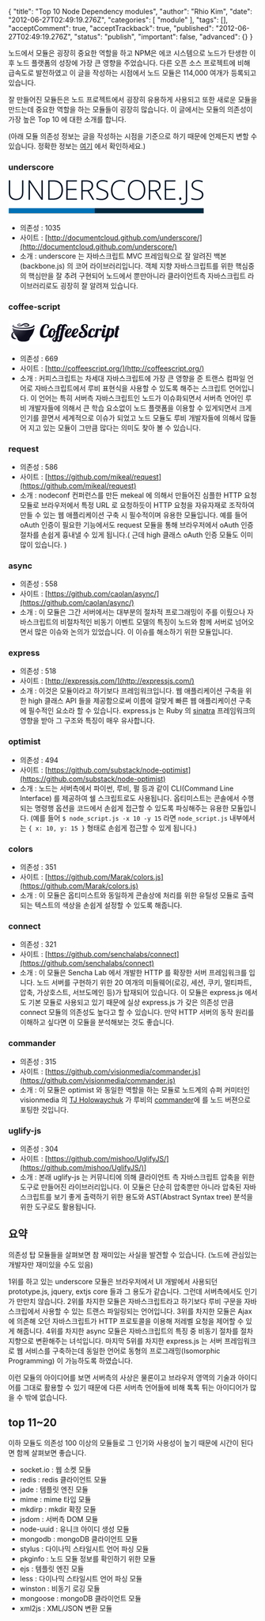 {
    "title": "Top 10  Node Dependency modules",
    "author": "Rhio Kim",
    "date": "2012-06-27T02:49:19.276Z",
    "categories": [
        "module"
    ],
    "tags": [],
    "acceptComment": true,
    "acceptTrackback": true,
    "published": "2012-06-27T02:49:19.276Z",
    "status": "publish",
    "important": false,
    "advanced": {}
}

노드에서 모듈은 굉장히 중요한 역할을 하고 NPM은 에코 시스템으로 노드가 탄생한 이후 노드 플랫폼의 성장에 가장 큰 영향을 주었습니다.  다른 오픈 소스 프로젝트에 비해 급속도로 발전하였고 이 글을 작성하는 시점에서 노드 모듈은 114,000 여개가 등록되고 있습니다.

잘 만들어진 모듈든은 노드 프로젝트에서 굉장히 유용하게 사용되고 또한 새로운 모듈을 만드는데 중요한 역할을 하는 모듈들이 굉장히 많습니다.
이 글에서는 모듈의 의존성이 가장 높은 Top 10 에 대한 소개를 합니다.

(아래 모듈 의존성 정보는 글을 작성하는 시점을 기준으로 하기 때문에 언제든지 변할 수 있습니다.  정확한 정보는 [여기](http://search.npmjs.org/#/_browse/deps) 에서 확인하세요.)

### underscore
![underscore](./@img/underscore.png)

* 의존성 : 1035
* 사이트 :  [http://documentcloud.github.com/underscore/](http://documentcloud.github.com/underscore/)
* 소개 : underscore 는 자바스크립트 MVC 프레임웍으로 잘 알려진 백본(backbone.js) 의 코어 라이브러리입니다. 객체 지향 자바스크립트를 위한 핵심중의 핵심만을 잘 추려 구현되어 노드에서 뿐만아니라 클라이언트측 자바스크립트 라이브러리로도 굉장히 잘 알려져 있습니다.  

### coffee-script
![coffeescript](./@img/coffeescript.png)

* 의존성 : 669
* 사이트 : [http://coffeescript.org/](http://coffeescript.org/)
* 소개 : 커피스크립트는 차세대 자바스크립트에 가장 큰 영향을 준 트랜스 컴파일 언어로 자바스크립트에서 루비 표현식을 사용할 수 있도록 해주는 스크립트 언어입니다.  이 언어는 특히 서버측 자바스크립트인 노드가 이슈화되면서 서버측 언어인 루비 개발자들에 의해서 큰 학습 요소없이 노드 플랫폼을 이용할 수 있게되면서 크게 인기를 끌면서 세계적으로 이슈가 되었고 노드 모듈도 루비 개발자들에 의해서 많들어 지고 있는 모듈이 그만큼 많다는 의미도 찾아 볼 수 있습니다.

### request
* 의존성 : 586
* 사이트 : [https://github.com/mikeal/request](https://github.com/mikeal/request)
* 소개 : nodeconf 컨퍼런스를 만든 mekeal 에 의해서 만들어진 심플한 HTTP 요청 모듈로 브라우저에서 특정 URL 로 요청하듯이 HTTP 요청을 자유자재로 조작하여 만들 수 있는 웹 애플리케이션 구축 시 필수적이며 유용한 모듈입니다. 예를 들어 oAuth 인증이 필요한 기능에서도 request 모듈을 통해 브라우저에서 oAuth 인증 절차를 손쉽게 흉내낼 수 있게 됩니다.( 근데 high 클래스 oAuth 인증 모듈도 이미 많이 있습니다. )

### async
* 의존성 : 558
* 사이트 : [https://github.com/caolan/async/](https://github.com/caolan/async/)
* 소개 : 이 모듈은 그간 서버에서는 대부분의 절차적 프로그래밍이 주를 이뤘으나 자바스크립트의 비절차적인 비동기 이벤트 모델의 특징이 노드와 함께 서버로 넘어오면서 많은 이슈와 논의가 있었습니다.  이 이슈를 해소하기 위한 모듈입니다. 

### express
* 의존성 : 518
* 사이트 : [http://expressjs.com/](http://expressjs.com/)
* 소개 : 이것은 모듈이라고 하기보다 프레임워크입니다. 웹 애플리케이션 구축을 위한 high 클래스 API 들을 제공함으로써 이름에 걸맞게 빠른 웹 애플리케이션 구축에 필수적인 요소라 할 수 있습니다. express.js 는 Ruby 의 [sinatra](http://www.sinatrarb.com/) 프레임워크의 영향을 받아 그 구조와 특징이 매우 유사합니다.

### optimist
* 의존성 : 494
* 사이트 : [https://github.com/substack/node-optimist](https://github.com/substack/node-optimist)
* 소개 : 노드는 서버측에서 파이썬, 루비, 펄 등과 같이 CLI(Command Line Interface) 를 제공하여 쉘 스크립트로도 사용됩니다.  옵티미스트는 콘솔에서 수행되는 명령행 옵션을 코드에서 손쉽게 접근할 수 있도록 파싱해주는 유용한 모듈입니다. (예를 들어 `$ node_script.js -x 10 -y 15` 라면 `node_script.js` 내부에서는 `{ x: 10, y: 15 }` 형태로 손쉽게 접근할 수 있게 됩니다.) 

### colors
* 의존성 : 351
* 사이트 : [https://github.com/Marak/colors.js](https://github.com/Marak/colors.js)
* 소개 : 이 모듈은 옵티미스트와 동일하게 콘솔상에 처리를 위한 유틸성 모듈로 출력되는 텍스트의 색상을 손쉽게 설정할 수 있도록 해줍니다.

### connect
* 의존성 : 321
* 사이트 : [https://github.com/senchalabs/connect](https://github.com/senchalabs/connect)
* 소개 : 이 모듈은 Sencha Lab 에서 개발한 HTTP 를 확장한 서버 프레임워크를 입니다.  노드 서버를 구현하기 위한 20 여개의 미들웨어(로깅, 세션, 쿠키, 멀티파트, 압축, 가상호스트, 서브도메인 등)가 탑재되어 있습니다. 이 모듈은 express.js 에서도 기본 모듈로 사용되고 있기 때문에 실상 express.js 가 갖은 의존성 만큼 connect 모듈의 의존성도 높다고 할 수 있습니다.  만약 HTTP 서버의 동작 원리를 이해하고 싶다면 이 모듈을 분석해보는 것도 좋습니다. 

### commander
* 의존성 : 315
* 사이트 : [https://github.com/visionmedia/commander.js](https://github.com/visionmedia/commander.js)
* 소개 : 이 모듈은 optimist 와 동일한 역할을 하는 모듈로 노드계의 슈퍼 커미터인 visionmedia 의 [TJ Holowaychuk](http://tjholowaychuk.com/) 가 루비의 [commander](https://github.com/visionmedia/commander)에 를 노드 버젼으로 포팅한 것입니다.

### uglify-js
* 의존성 : 304
* 사이트 : [https://github.com/mishoo/UglifyJS/](https://github.com/mishoo/UglifyJS/)]
* 소개 : 본래 uglify-js 는 커뮤니티에 의해 클라이언트 측 자바스크립트 압축을 위한 도구로 만들어진 라이브러리입니다. 이 모듈은 단순히 압축뿐만 아니라 압축된 자바스크립트를 보기 좋게 출력하기 위한 용도와 AST(Abstract Syntax tree) 분석을 위한 도구로도 활용됩니다.

## 요약
의존성 탑 모듈들을 살펴보면 참 재미있는 사실을 발견할 수 있습니다. (노드에 관심있는 개발자만 재미있을 수도 있음)

1위를 하고 있는 underscore 모듈은 브라우저에서 UI 개발에서 사용되던 prototype.js, jquery, extjs core 들과 그 용도가 같습니다. 그런데 서버측에서도 인기가 만만치 않습니다.  2위를 차지한 모듈은 자바스크립트라고 하기보다 루비 구문을 자바스크립에서 사용할 수 있는 트랜스 파일링되는 언어입니다.  3위를 차지한 모듈은 Ajax 에 의존해 오던 자바스크립트가 HTTP 프로토콜을 이용해 저레벨 요청을 제어할 수 있게 해줍니다. 4위를 차지한 async 모듈은 자바스크립트의 특징 중 비동기 절차를 절차 지향으로 변환해주는 녀석입니다. 마지막 5위를 차지한 express.js 는 서버 프레임워크로 웹 서비스를 구축하는데 동일한 언어로 동형의 프로그래밍(Isomorphic Programming) 이 가능하도록 하였습니다.

이런 모듈의 아이디어를 보면 서버측의 사상은 물론이고 브라우저 영역의 기술과 아이디어를 그대로 활용할 수 있기 때문에 다른 서버측 언어들에 비해 톡톡 튀는 아이디어가 많을 수 밖에 없습니다.

## top 11~20
이하 모듈도 의존성 100 이상의 모듈들로 그 인기와 사용성이 높기 때문에 시간이 된다면 함께 살펴보면 좋습니다.

* socket.io : 웹 소켓 모듈
* redis : redis 클라이언트 모듈
* jade : 템플릿 엔진 모듈
* mime : mime 타입 모듈
* mkdirp : mkdir 확장 모듈
* jsdom : 서버측 DOM 모듈
* node-uuid : 유니크 아이디 생성 모듈
* mongodb : mongoDB 클라이언트 모듈
* stylus : 다이나믹 스타일시트 언어 파싱 모듈
* pkginfo : 노드 모듈 정보를 확인하기 위한 모듈
* ejs : 템플릿 엔진 모듈
* less : 다이나믹 스타일시트 언어 파싱 모듈
* winston : 비동기 로깅 모듈
* mongoose : mongoDB 클라이언트 모듈
* xml2js : XML/JSON 변환 모듈